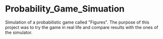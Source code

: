 # Probability_Game_Simuation
Simulation of a probabilistic game called "Figures". The purpose of this project was to try the game in real life and compare results with the ones of the simulator.
